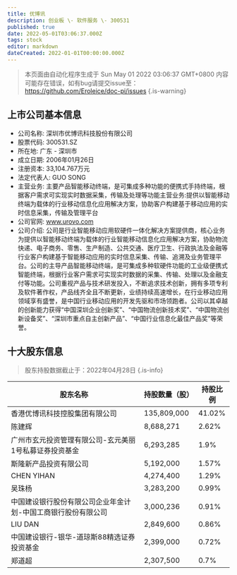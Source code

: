 ```yaml
---
title: 优博讯
description: 创业板 \- 软件服务 \- 300531
published: true
date: 2022-05-01T03:06:37.000Z
tags: stock
editor: markdown
dateCreated: 2022-01-01T00:00:00.000Z
---
```


> 本页面由自动化程序生成于 Sun May 01 2022 03:06:37 GMT+0800
> 内容可能存在错误，如有bug请提交issue至：https://github.com/Eroleice/doc-pi/issues
{.is-warning}

## 上市公司基本信息
- 公司名称: 深圳市优博讯科技股份有限公司
- 股票代码: 300531.SZ
- 所在地: 广东 - 深圳市
- 成立日期: 2006年01月26日
- 注册资本: 33,104.767万元
- 法定代表人: GUO SONG
- 主营业务: 主要产品智能移动终端，是可集成多种功能的便携式手持终端，根据客户需求可实现实时数据采集，传输及处理等功能主营业务:提供以智能移动终端为载体的行业移动信息化应用解决方案，协助客户构建基于移动应用的实时信息采集，传输及管理平台
- 公司官网: www.urovo.com
- 公司介绍: 公司是行业智能移动应用软硬件一体化解决方案提供商，核心业务为提供以智能移动终端为载体的行业智能移动信息化应用解决方案，协助物流快递、电子商务、零售、生产制造、公共交通、医疗卫生、行政执法及金融等行业客户构建基于智能移动应用的实时信息采集、传输、追溯及业务管理平台。公司的主导产品智能移动终端，是可集成多种软硬件功能的工业级便携式智能终端，根据行业客户需求可实现实时数据的采集、传输、处理以及金融支付等功能。公司重视产品与技术研发投入，不断追求技术创新，拥有多项专利及软件著作权，产品线齐全且不断更新，业绩持续高速增长，在行业移动应用领域享有盛誉，是中国行业移动应用的开发先驱和市场领跑者。公司以其卓越的创新能力获得“中国深圳企业创新奖”、“中国物流创新技术奖”、“中国物流创新设备奖”、“深圳市重点自主创新产品”、“中国行业信息化最佳产品奖”等荣誉。


## 十大股东信息
> 股东持股数据截止于：2022年04月28日
{.is-info}

| 股东名称 | 持股数量（股） | 持股比例 |
| --- | --- | --- |
| 香港优博讯科技控股集团有限公司 | 135,809,000 | 41.02% |
| 陈建辉 | 8,688,271 | 2.62% |
| 广州市玄元投资管理有限公司-玄元美丽1号私募证券投资基金 | 6,293,285 | 1.9% |
| 斯隆新产品投资有限公司 | 5,192,000 | 1.57% |
| CHEN YIHAN | 4,274,400 | 1.29% |
| 吴珠杨 | 3,283,200 | 0.99% |
| 中国建设银行股份有限公司企业年金计划-中国工商银行股份有限公司 | 3,000,236 | 0.91% |
| LIU DAN | 2,849,600 | 0.86% |
| 中国建设银行-银华-道琼斯88精选证券投资基金 | 2,399,000 | 0.72% |
| 郑道超 | 2,307,500 | 0.7% |




